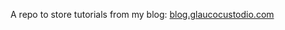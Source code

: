 A repo to store tutorials from my blog: <a href="blog.glaucocustodio.com">blog.glaucocustodio.com</a>